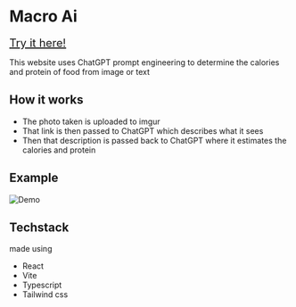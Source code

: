 # Macro Ai

<a href="macro-ai.netlify.app" style="font-size: 20px;"><u>Try it here!</u></a>

This website uses ChatGPT prompt engineering to determine the calories and protein of food from image or text

## How it works
* The photo taken is uploaded to imgur
* That link is then passed to ChatGPT which describes what it sees
* Then that description is passed back to ChatGPT where it estimates the calories and protein

## Example
![Demo](https://media0.giphy.com/media/v1.Y2lkPTc5MGI3NjExajRwdm42YXplbGZuMGs5cm95dm12cW85dHlrZDZyOGozbDU5Zm1jcyZlcD12MV9pbnRlcm5hbF9naWZfYnlfaWQmY3Q9Zw/XcgD12iKPtDT199X4y/giphy.gif)

## Techstack
made using
* React
* Vite
* Typescript
* Tailwind css



